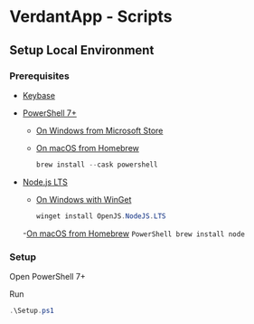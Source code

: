 # VerdantApp - Scripts

## Setup Local Environment

### Prerequisites

- [Keybase](https://keybase.io/download)

- [PowerShell 7+](https://docs.microsoft.com/en-us/powershell/scripting/install/installing-powershell)

    - [On Windows from Microsoft Store](https://apps.microsoft.com/store/detail/powershell/9MZ1SNWT0N5D?hl=en-us&gl=US)

    - [On macOS from Homebrew]()
        ```PowerShell
        brew install --cask powershell
        ```

- [Node.js LTS](https://nodejs.org/)

    - [On Windows with WinGet](https://nodejs.org/en/download/package-manager/#windows-1)
        ```PowerShell
        winget install OpenJS.NodeJS.LTS
        ```

    -[On macOS from Homebrew](https://nodejs.org/en/download/package-manager/#macos)
        ```PowerShell
        brew install node
        ```
### Setup

Open PowerShell 7+

Run

```PowerShell
.\Setup.ps1
```

